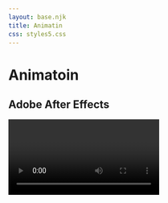 ```yaml
---
layout: base.njk
title: Animatin
css: styles5.css
---
```


<h1>Animatoin  </h1>
	 <section id="video1" class="media-section">
		 <h2>Adobe After Effects </h2>
        <video controls>
            <source src="/vid/chaos_1.mp4" type="video/mp4">
           
        </video>
    </section>
    <section id="video2" class="media-section">
		<h2>Adobe Animation</h2>
        <video controls>
            <source src="/vid/Dark.mp4" type="video/mp4">
           
        </video>
    </section>
    <section id="gif" class="media-section">
		<h2>After Photoshop </h2>
        <img src="/vid/vedeosolorpsd.gif" alt="Photoshop gif">
    </section>